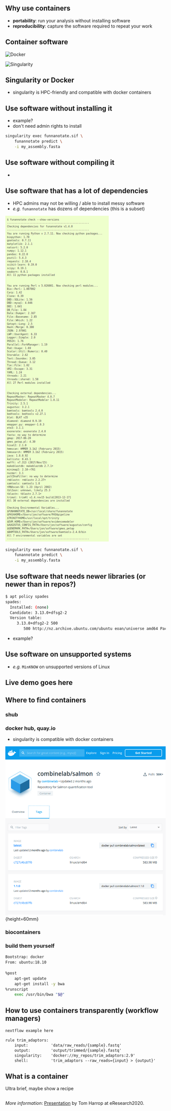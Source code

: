 ## Why use containers

- **portability**: run your analysis without installing software
- **reproducibility**: capture the software required to repeat your work

## Container software

![Docker](https://www.docker.com/sites/default/files/d8/2019-07/horizontal-logo-monochromatic-white.png)

![Singularity](https://sylabs.io/assets/svg/singularity-logo.svg)

## Singularity or Docker

- singularity is HPC-friendly and compatible with docker containers


## Use software without installing it

- example?
- don't need admin rights to install

```bash
singularity exec funnanotate.sif \
    funannotate predict \
    -i my_assembly.fasta
```

## Use software without compiling it

- 

## Use software that has a lot of dependencies

- HPC admins may not be willing / able to install messy software
- *e.g.* `funannotate` has dozens of dependencies (this is a subset)

![](../img/screenshot-funannotate.readthedocs.io-2020.06.25-16_11_20.png "Funannotate dependencies")

```bash
singularity exec funnanotate.sif \
    funannotate predict \
    -i my_assembly.fasta
```

## Use software that needs newer libraries (or newer than in repos?)

```bash
$ apt policy spades
spades:
  Installed: (none)
  Candidate: 3.13.0+dfsg2-2
  Version table:
     3.13.0+dfsg2-2 500
        500 http://nz.archive.ubuntu.com/ubuntu eoan/universe amd64 Packages
```

- example?

## Use software on unsupported systems

- *e.g.* `MinKNOW` on unsupported versions of Linux

## Live demo goes here

## Where to find containers

### shub

### docker hub, quay.io

- singularity is compatible with docker containers

![](../img/screenshot-hub.docker.com-2020.02.11-13_39_25.png){height=60mm}

### biocontainers

### build them yourself

```bash
Bootstrap: docker
From: ubuntu:18.10

%post
    apt-get update
    apt-get install -y bwa
%runscript
    exec /usr/bin/bwa "$@"
```

## How to use containers transparently (workflow managers)

```
nextflow example here
```


```python3
rule trim_adaptors:
    input:          'data/raw_reads/{sample}.fastq'
    output:         'output/trimmed/{sample}.fastq'
    singularity:    'docker://my_repos/trim_adaptors:2.9'
    shell:          'trim_adaptors --raw_reads={input} > {output}'
```


## What is a container

Ultra brief, maybe show a recipe

##

*More information*: <a href="https://github.com/GenomicsAotearoa/Reproducible_Bioinformatics/blob/master/1.Introduction/slides.pdf">Presentation</a> by Tom Harrop at eResearch2020.
